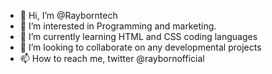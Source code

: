 - 👋 Hi, I’m @Rayborntech
- 👀 I’m interested in Programming and marketing.
- 🌱 I’m currently learning HTML and CSS coding languages
- 💞️ I’m looking to collaborate on any developmental projects
- 📫 How to reach me, twitter @raybornofficial

<!---
Rayborntech/Rayborntech is a ✨ special ✨ repository because its `README.md` (this file) appears on your GitHub profile.
You can click the Preview link to take a look at your changes.
--->
